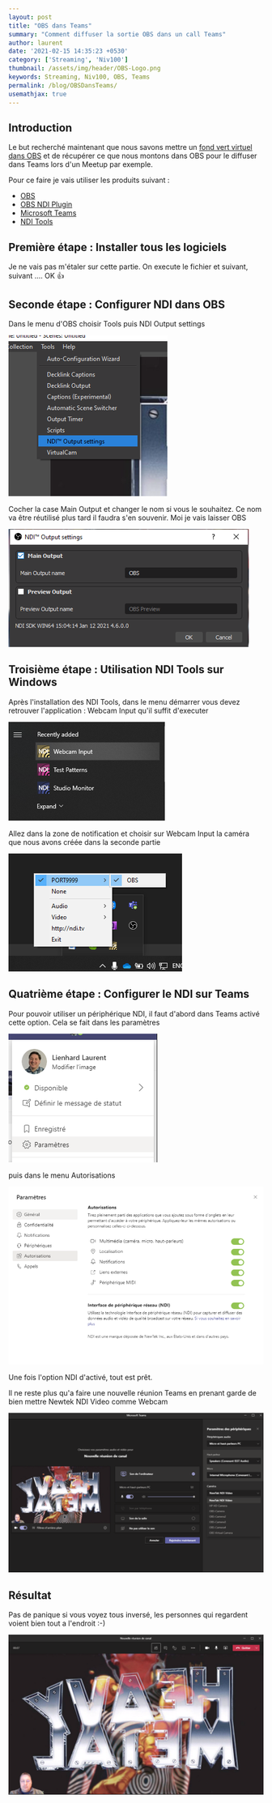 ```yaml
---
layout: post
title: "OBS dans Teams"
summary: "Comment diffuser la sortie OBS dans un call Teams"
author: laurent
date: '2021-02-15 14:35:23 +0530'
category: ['Streaming', 'Niv100']
thumbnail: /assets/img/header/OBS-Logo.png
keywords: Streaming, Niv100, OBS, Teams
permalink: /blog/OBSDansTeams/
usemathjax: true
---
```


## Introduction

Le but recherché maintenant que nous savons mettre un [fond vert virtuel dans OBS](https://www.howiautomatedthis.com/2021/02/Fond_vert_viruel_OBS.html) et de récupérer ce que nous montons dans OBS pour le diffuser dans Teams lors d'un Meetup par exemple.

Pour ce faire je vais utiliser les produits suivant :

* [OBS](https://obsproject.com/fr/)
* [OBS NDI Plugin](https://obsproject.com/forum/resources/obs-ndi-newtek-ndi%E2%84%A2-integration-into-obs-studio.528/)
* [Microsoft Teams](https://www.microsoft.com/fr-fr/microsoft-teams/group-chat-software)
* [NDI Tools](https://ndi.tv/tools/#download-tools)

## Première étape : Installer tous les logiciels

Je ne vais pas m'étaler sur cette partie. On execute le fichier et suivant, suivant .... OK 👍

## Seconde étape : Configurer NDI dans OBS

Dans le menu d'OBS choisir Tools puis NDI Output settings

![NDI Menu](/assets/img/posts/20210215/OBS-NDI-MENU.png "NDI Menu")

Cocher la case Main Output et changer le nom si vous le souhaitez. Ce nom va être réutilisé plus tard il faudra s'en souvenir. Moi je vais laisser OBS

![NDI Activation](/assets/img/posts/20210215/OBS-NDI-ACTIVATION.png "NDI Activation")

## Troisième étape : Utilisation NDI Tools sur Windows

Après l'installation des NDI Tools, dans le menu démarrer vous devez retrouver l'application : Webcam Input qu'il suffit d'executer

![Webcam Input](/assets/img/posts/20210215/WEBCAM-IMPUT-STARTMENU.png "Webcam Input")

Allez dans la zone de notification et choisir sur Webcam Input la caméra que nous avons créée dans la seconde partie 

![Webcam Input](/assets/img/posts/20210215/CHOIX-WEBCAM-INPUT.png "Webcam Input")

## Quatrième étape : Configurer le NDI sur Teams

Pour pouvoir utiliser un périphérique NDI, il faut d'abord dans Teams activé cette option. Cela se fait dans les paramètres

![Paramètre Teams](/assets/img/posts/20210215/TEAMS-PARAM.png "Paramètre Teams")

puis dans le menu Autorisations

![Autorisation Teams](/assets/img/posts/20210215/TEAMS-AUTORISATION.png "Autorisation Teams")

Une fois l'option NDI d'activé, tout est prêt. 

Il ne reste plus qu'a faire une nouvelle réunion Teams en prenant garde de bien mettre Newtek NDI  Video comme Webcam

![Meetup Teams](/assets/img/posts/20210215/MEETUP-TEAMS.png "Meetup Teams")

## Résultat

Pas de panique si vous voyez tous inversé, les personnes qui regardent voient bien tout a l'endroit :-)

![Résultat](/assets/img/posts/20210215/RESULTAT_OBS.png "Résultat")
